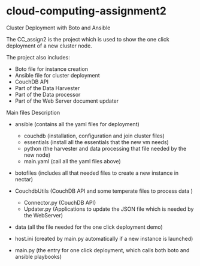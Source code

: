 # cloud-computing-assignment2
Cluster Deployment with Boto and Ansible

The CC_assign2 is the project which is used to show the one click deployment
of a new cluster node.

The project also includes:

  - Boto file for instance creation
  - Ansible file for cluster deployment
  - CouchDB API
  - Part of the Data Harvester
  - Part of the Data processor
  - Part of the Web Server document updater

Main files Description

- ansible (contains all the yaml files for deployment)
  - couchdb (installation, configuration and join cluster files)
  - essentials (install all the essentials that the new vm needs)
  - python (the harvester and data processing that  file needed by the new node)
  - main.yaml (call all the yaml files above)

- botofiles (includes all that needed files to create a new instance in nectar)

- CouchdbUtils (CouchDB API and some temperate files to process data )
  - Connector.py (CouchDB API)
  - Updater.py (Applications to update the JSON file which is needed by the WebServer)

- data (all the file needed for the one click deployment demo)

- host.ini (created by main.py automatically if a new instance is launched)

- main.py (the entry for one click deployment, which calls both boto and ansible playbooks)

